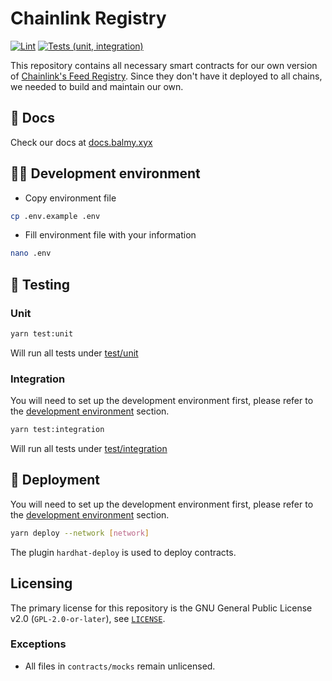 # Chainlink Registry

[![Lint](https://github.com/Balmy-protocol/chainlink-registry/actions/workflows/lint.yml/badge.svg)](https://github.com/Balmy-protocol/chainlink-registry/actions/workflows/lint.yml)
[![Tests (unit, integration)](https://github.com/Balmy-protocol/chainlink-registry/actions/workflows/tests.yml/badge.svg)](https://github.com/Balmy-protocol/chainlink-registry/actions/workflows/tests.yml)

This repository contains all necessary smart contracts for our own version of [Chainlink's Feed Registry](https://docs.chain.link/docs/feed-registry/). Since they don't have it deployed to all chains, we needed to build and maintain our own.

## 📖 Docs

Check our docs at [docs.balmy.xyx](https://docs.balmy.xyx)

## 👨‍💻 Development environment

- Copy environment file

```bash
cp .env.example .env
```

- Fill environment file with your information

```bash
nano .env
```

## 🧪 Testing

### Unit

```bash
yarn test:unit
```

Will run all tests under [test/unit](./test/unit)

### Integration

You will need to set up the development environment first, please refer to the [development environment](#-development-environment) section.

```bash
yarn test:integration
```

Will run all tests under [test/integration](./test/integration)

## 🚢 Deployment

You will need to set up the development environment first, please refer to the [development environment](#-development-environment) section.

```bash
yarn deploy --network [network]
```

The plugin `hardhat-deploy` is used to deploy contracts.

## Licensing

The primary license for this repository is the GNU General Public License v2.0 (`GPL-2.0-or-later`), see [`LICENSE`](./LICENSE).

### Exceptions

- All files in `contracts/mocks` remain unlicensed.
